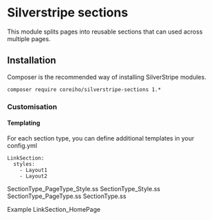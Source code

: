 # Silverstripe sections
This module splits pages into reusable sections that can used across multiple pages.

## Installation
Composer is the recommended way of installing SilverStripe modules.
```
composer require coreiho/silverstripe-sections 1.*
```

### Customisation
#### Templating
For each section type, you can define additional templates in your config.yml
```
LinkSection:
  styles:
    - Layout1
    - Layout2
```

SectionType_PageType_Style.ss
SectionType_Style.ss
SectionType_PageType.ss
SectionType.ss

Example LinkSection_HomePage

